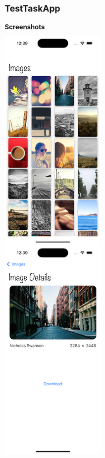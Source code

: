 # TestTaskApp

## Screenshots
![image](https://raw.githubusercontent.com/Lytvynets/TestTaskApp/main/images/Simulator%20Screen%20Shot%20-%20iPhone%2014%20Pro%20-%202022-12-30%20at%2012.39.38.png)
![image](https://raw.githubusercontent.com/Lytvynets/TestTaskApp/main/images/Simulator%20Screen%20Shot%20-%20iPhone%2014%20Pro%20-%202022-12-30%20at%2012.39.47.png)

